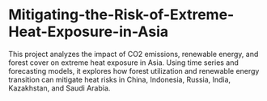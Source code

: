# Mitigating-the-Risk-of-Extreme-Heat-Exposure-in-Asia
This project analyzes the impact of CO2 emissions, renewable energy, and forest cover on extreme heat exposure in Asia. Using time series and forecasting models, it explores how forest utilization and renewable energy transition can mitigate heat risks in China, Indonesia, Russia, India, Kazakhstan, and Saudi Arabia.
